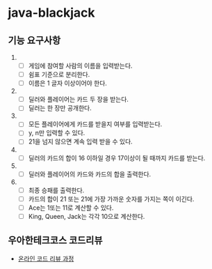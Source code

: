 # java-blackjack

## 기능 요구사항
1. - [ ] 게임에 참여할 사람의 이름을 입력받는다.
    - [ ] 쉼표 기준으로 분리한다.
    - [ ] 이름은 1 글자 이상이어야 한다.
2. - [ ] 딜러와 플레이어는 카드 두 장을 받는다.
    - [ ] 딜러는 한 장만 공개한다.
3. - [ ] 모든 플레이어에게 카드를 받을지 여부를 입력받는다.
    - [ ] y, n만 입력할 수 있다.
    - [ ] 21을 넘지 않으면 계속 입력 받을 수 있다.
4. - [ ] 딜러의 카드의 합이 16 이하일 경우 17이상이 될 때까지 카드를 받는다.
5. - [ ] 딜러와 플레이어의 카드와 카드의 합을 출력한다.
6. - [ ] 최종 승패를 출력한다.
    - [ ] 카드의 합이 21 또는 21에 가장 가까운 숫자를 가지는 쪽이 이긴다.
    - [ ] Ace는 1또는 11로 계산할 수 있다.
    - [ ] King, Queen, Jack는 각각 10으로 계산한다.

## 우아한테크코스 코드리뷰

- [온라인 코드 리뷰 과정](https://github.com/woowacourse/woowacourse-docs/blob/master/maincourse/README.md)
